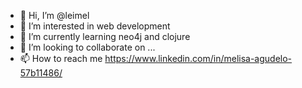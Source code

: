 - 👋 Hi, I’m @leimel
- 👀 I’m interested in web development
- 🌱 I’m currently learning neo4j and clojure
- 💞️ I’m looking to collaborate on ...
- 📫 How to reach me https://www.linkedin.com/in/melisa-agudelo-57b11486/ 

<!---
leimel/leimel is a ✨ special ✨ repository because its `README.md` (this file) appears on your GitHub profile.
You can click the Preview link to take a look at your changes.
--->
